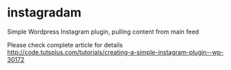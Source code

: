 # instagradam
Simple Wordpress Instagram plugin, pulling content from main feed

Please check complete article for details
http://code.tutsplus.com/tutorials/creating-a-simple-instagram-plugin--wp-30172
